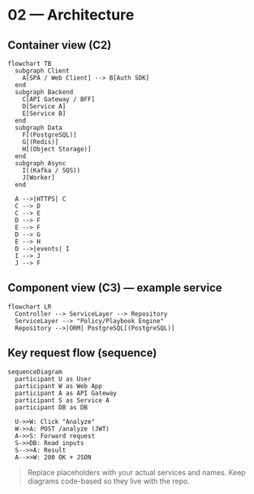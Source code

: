# 02 — Architecture

## Container view (C2)
```mermaid
flowchart TB
  subgraph Client
    A[SPA / Web Client] --> B[Auth SDK]
  end
  subgraph Backend
    C[API Gateway / BFF]
    D[Service A]
    E[Service B]
  end
  subgraph Data
    F[(PostgreSQL)]
    G[(Redis)]
    H[(Object Storage)]
  end
  subgraph Async
    I((Kafka / SQS))
    J[Worker]
  end

  A -->|HTTPS| C
  C --> D
  C --> E
  D --> F
  E --> F
  D --> G
  E --> H
  D -->|events| I
  I --> J
  J --> F
```

## Component view (C3) — example service
```mermaid
flowchart LR
  Controller --> ServiceLayer --> Repository
  ServiceLayer --> "Policy/Playbook Engine"
  Repository -->|ORM| PostgreSQL[(PostgreSQL)]
```

## Key request flow (sequence)
```mermaid
sequenceDiagram
  participant U as User
  participant W as Web App
  participant A as API Gateway
  participant S as Service A
  participant DB as DB

  U->>W: Click "Analyze"
  W->>A: POST /analyze (JWT)
  A->>S: Forward request
  S->>DB: Read inputs
  S-->>A: Result
  A-->>W: 200 OK + JSON
```

> Replace placeholders with your actual services and names. Keep diagrams code-based so they live with the repo.